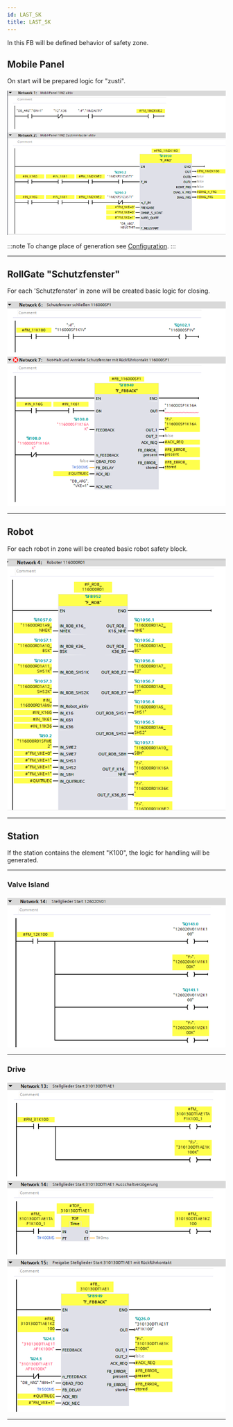 ```yaml
---
id: LAST_SK
title: LAST_SK
---
```


In this FB will be defined behavior of safety zone.

## Mobile Panel

On start will be prepared logic for "zusti".

![img](../../../../assets/docs/generation/programBlocks/safety/last_SK/MobilePanel.jpg)

:::note
To change place of generation see [Configuration](../../../configuration/safety/MobilePanel).
:::

---

## RollGate "Schutzfenster"

For each 'Schutzfenster' in zone will be created basic logic for closing.

![img](../../../../assets/docs/generation/programBlocks/safety/last_SK/Sf.jpg)

---

## Robot

For each robot in zone will be created basic robot safety block.

![img](../../../../assets/docs/generation/programBlocks/safety/last_SK/Roboter.jpg)

---

## Station

If the station contains the element "K100", the logic for handling will be generated.

---

### Valve Island

![img](../../../../assets/docs/generation/programBlocks/safety/last_SK/ValveIsland.jpg)

---

### Drive

![img](../../../../assets/docs/generation/programBlocks/safety/last_SK/Inverter.jpg)

---